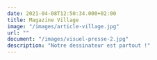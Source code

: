 ```yaml
---
date: 2021-04-08T12:50:34.000+02:00
title: Magazine Village
image: "/images/article-village.jpg"
url: ""
document: "/images/visuel-presse-2.jpg"
description: "Notre dessinateur est partout !"
---
```

